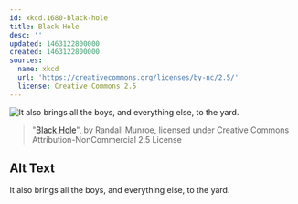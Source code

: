 ```yaml
---
id: xkcd.1680-black-hole
title: Black Hole
desc: ''
updated: 1463122800000
created: 1463122800000
sources:
  name: xkcd
  url: 'https://creativecommons.org/licenses/by-nc/2.5/'
  license: Creative Commons 2.5
---
```

![It also brings all the boys, and everything else, to the yard.](https://imgs.xkcd.com/comics/black_hole.png)
> "[Black Hole](https://xkcd.com/1680/)", by Randall Munroe, licensed under Creative Commons Attribution-NonCommercial 2.5 License

## Alt Text
It also brings all the boys, and everything else, to the yard.
